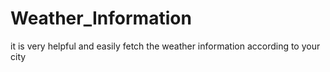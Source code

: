 # Weather_Information
it is very helpful and easily fetch the weather information  according to your city
